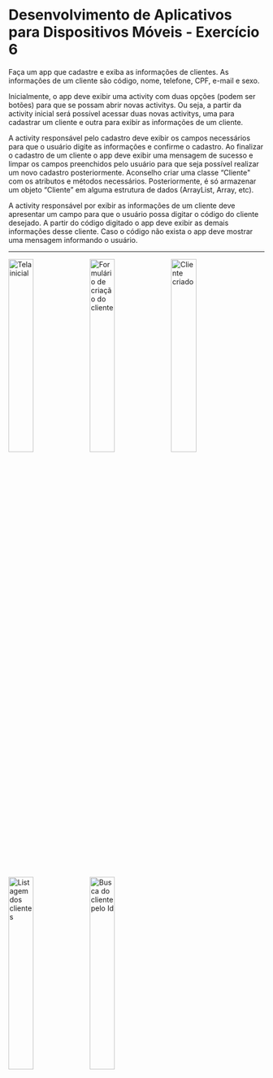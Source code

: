 # Desenvolvimento de Aplicativos para Dispositivos Móveis - Exercício 6

Faça um app que cadastre e exiba as informações de clientes. As informações de um cliente são código, nome, telefone, CPF, e-mail e sexo.
 
Inicialmente, o app deve exibir uma activity com duas opções (podem ser botões) para que se possam abrir novas activitys. Ou seja, a partir da activity inicial será possível acessar duas novas activitys, uma para cadastrar um cliente e outra para exibir as informações de um cliente.

A activity responsável pelo cadastro deve exibir os campos necessários para que o usuário digite as informações e confirme o cadastro. Ao finalizar o cadastro de um cliente o app deve exibir uma mensagem de sucesso e limpar os campos preenchidos pelo usuário para que seja possível realizar um novo cadastro posteriormente. Aconselho criar uma classe “Cliente" com os atributos e métodos necessários. Posteriormente, é só armazenar um objeto “Cliente” em alguma estrutura de dados (ArrayList, Array, etc).

A activity responsável por exibir as informações de um cliente deve apresentar um campo para que o usuário possa digitar o código do cliente desejado. A partir do código digitado o app deve exibir as demais informações desse cliente. Caso o código não exista o app deve mostrar uma mensagem informando o usuário.

---

<img width="31.2%" align="left" alt="Tela inicial" src="https://user-images.githubusercontent.com/57442687/142070475-1a0dab91-ceb4-4f4e-8015-8ba95a403f13.png">
<img width="31.2%" align="left" alt="Formulário de criação do cliente" src="https://user-images.githubusercontent.com/57442687/142070546-46fc6811-dd25-41d5-9061-adaaa9ee9ec8.png">
<img width="31.2%" align="left" alt="Cliente criado" src="https://user-images.githubusercontent.com/57442687/142070582-952f6625-72d0-400b-8507-87c804802721.png">
<img width="31.2%" align="left" alt="Listagem dos clientes" src="https://user-images.githubusercontent.com/57442687/142070604-05396d72-caf7-4d44-934a-e6bdafc6c4ec.png">
<img width="31.2%" align="left" alt="Busca do cliente pelo Id" src="https://user-images.githubusercontent.com/57442687/142070614-9b2e2667-bc18-4c88-8aa7-51ed0fb0ae6b.png">

<!--
![Tela inicial](https://user-images.githubusercontent.com/57442687/142070475-1a0dab91-ceb4-4f4e-8015-8ba95a403f13.png)
![Formulário de criação do cliente](https://user-images.githubusercontent.com/57442687/142070546-46fc6811-dd25-41d5-9061-adaaa9ee9ec8.png)
![Cliente criado](https://user-images.githubusercontent.com/57442687/142070582-952f6625-72d0-400b-8507-87c804802721.png)
![Listagem dos clientes](https://user-images.githubusercontent.com/57442687/142070604-05396d72-caf7-4d44-934a-e6bdafc6c4ec.png)
![Busca do cliente pelo Id](https://user-images.githubusercontent.com/57442687/142070614-9b2e2667-bc18-4c88-8aa7-51ed0fb0ae6b.png)
-->
